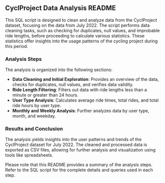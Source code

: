 ## CyclProject Data Analysis README

This SQL script is designed to clean and analyze data from the CyclProject dataset, focusing on the data from July 2022. The script performs data cleaning tasks, such as checking for duplicates, null values, and improbable ride lengths, before proceeding to calculate various statistics. These statistics offer insights into the usage patterns of the cycling project during this period.


### Analysis Steps

The analysis is organized into the following sections:

- **Data Cleaning and Initial Exploration**: Provides an overview of the data, checks for duplicates, null values, and verifies data validity.
- **Ride Length Filtering**: Filters out data with ride lengths less than a minute or greater than 24 hours.
- **User Type Analysis**: Calculates average ride times, total rides, and total ride hours by user type.
- **Monthly and Weekly Analysis**: Further analyzes data by user type, month, and weekday.

### Results and Conclusion

The analysis yields insights into the user patterns and trends of the CyclProject dataset for July 2022. The cleaned and processed data is exported as CSV files, allowing for further analysis and visualization using tools like spreadsheets.

Please note that this README provides a summary of the analysis steps. Refer to the SQL script for the complete details and queries used in each step.
